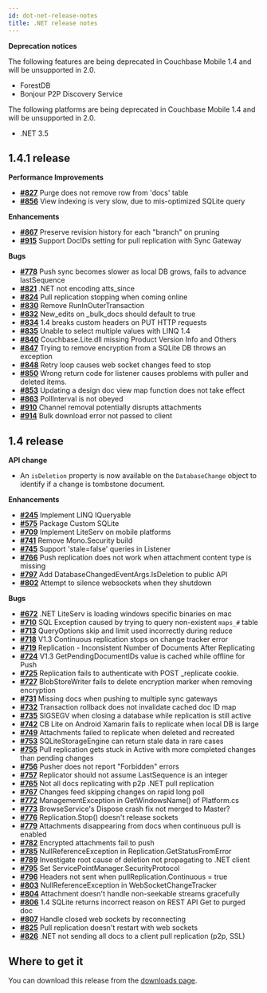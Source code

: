 ```yaml
---
id: dot-net-release-notes
title: .NET release notes
---
```


__Deprecation notices__

The following features are being deprecated in Couchbase Mobile 1.4 and will be unsupported in 2.0.

- ForestDB
- Bonjour P2P Discovery Service

The following platforms are being deprecated in Couchbase Mobile 1.4 and will be unsupported in 2.0.

- .NET 3.5

## 1.4.1 release

__Performance Improvements__

- [__#827__](https://github.com/couchbase/couchbase-lite-net/issues/827) Purge does not remove row from 'docs' table
- [__#856__](https://github.com/couchbase/couchbase-lite-net/issues/856) View indexing is very slow, due to mis-optimized SQLite query

__Enhancements__

- [__#867__](https://github.com/couchbase/couchbase-lite-net/issues/867) Preserve revision history for each "branch" on pruning
- [__#915__](https://github.com/couchbase/couchbase-lite-net/issues/915) Support DocIDs setting for pull replication with Sync Gateway

__Bugs__

- [__#778__](https://github.com/couchbase/couchbase-lite-net/issues/778) Push sync becomes slower as local DB grows, fails to advance lastSequence
- [__#821__](https://github.com/couchbase/couchbase-lite-net/issues/821) .NET not encoding atts_since
- [__#824__](https://github.com/couchbase/couchbase-lite-net/issues/824) Pull replication stopping when coming online
- [__#830__](https://github.com/couchbase/couchbase-lite-net/issues/830) Remove RunInOuterTransaction
- [__#832__](https://github.com/couchbase/couchbase-lite-net/issues/832) New_edits on _bulk_docs should default to true
- [__#834__](https://github.com/couchbase/couchbase-lite-net/issues/834) 1.4 breaks custom headers on PUT HTTP requests
- [__#835__](https://github.com/couchbase/couchbase-lite-net/issues/835) Unable to select multiple values with LINQ 1.4
- [__#840__](https://github.com/couchbase/couchbase-lite-net/issues/840) Couchbase.Lite.dll missing Product Version Info and Others
- [__#847__](https://github.com/couchbase/couchbase-lite-net/issues/847) Trying to remove encryption from a SQLite DB throws an exception
- [__#848__](https://github.com/couchbase/couchbase-lite-net/issues/848) Retry loop causes web socket changes feed to stop
- [__#850__](https://github.com/couchbase/couchbase-lite-net/issues/850) Wrong return code for listener causes problems with puller and deleted items.
- [__#853__](https://github.com/couchbase/couchbase-lite-net/issues/853) Updating a design doc view map function does not take effect
- [__#863__](https://github.com/couchbase/couchbase-lite-net/issues/863) PollInterval is not obeyed
- [__#910__](https://github.com/couchbase/couchbase-lite-net/issues/910) Channel removal potentially disrupts attachments
- [__#914__](https://github.com/couchbase/couchbase-lite-net/issues/914) Bulk download error not passed to client

## 1.4 release

__API change__

- An `isDeletion` property is now available on the `DatabaseChange` object to identify if a change is tombstone document.

__Enhancements__

- [__#245__](https://github.com/couchbase/couchbase-lite-net/issues/245) Implement LINQ IQueryable
- [__#575__](https://github.com/couchbase/couchbase-lite-net/issues/575) Package Custom SQLite
- [__#709__](https://github.com/couchbase/couchbase-lite-net/issues/709) Implement LiteServ on mobile platforms
- [__#741__](https://github.com/couchbase/couchbase-lite-net/issues/741) Remove Mono.Security build
- [__#745__](https://github.com/couchbase/couchbase-lite-net/issues/745) Support 'stale=false' queries in Listener
- [__#766__](https://github.com/couchbase/couchbase-lite-net/issues/766) Push replication does not work when attachment content type is missing
- [__#797__](https://github.com/couchbase/couchbase-lite-net/issues/797) Add DatabaseChangedEventArgs.IsDeletion to public API
- [__#802__](https://github.com/couchbase/couchbase-lite-net/issues/802) Attempt to silence websockets when they shutdown

__Bugs__

- [__#672__](https://github.com/couchbase/couchbase-lite-net/issues/672) .NET LiteServ is loading windows specific binaries on mac
- [__#710__](https://github.com/couchbase/couchbase-lite-net/issues/710) SQL Exception caused by trying to query non-existent `maps_#` table
- [__#713__](https://github.com/couchbase/couchbase-lite-net/issues/713) QueryOptions skip and limit used incorrectly during reduce
- [__#718__](https://github.com/couchbase/couchbase-lite-net/issues/718) V1.3 Continuous replication stops on change tracker error
- [__#719__](https://github.com/couchbase/couchbase-lite-net/issues/719) Replication - Inconsistent Number of Documents After Replicating
- [__#724__](https://github.com/couchbase/couchbase-lite-net/issues/724) V1.3 GetPendingDocumentIDs value is cached while offline for Push
- [__#725__](https://github.com/couchbase/couchbase-lite-net/issues/725) Replication fails to authenticate with POST _replicate cookie. 
- [__#727__](https://github.com/couchbase/couchbase-lite-net/issues/727) BlobStoreWriter fails to delete encryption marker when removing encryption
- [__#731__](https://github.com/couchbase/couchbase-lite-net/issues/731) Missing docs when pushing to multiple sync gateways
- [__#732__](https://github.com/couchbase/couchbase-lite-net/issues/732) Transaction rollback does not invalidate cached doc ID map
- [__#735__](https://github.com/couchbase/couchbase-lite-net/issues/735) SIGSEGV when closing a database while replication is still active
- [__#742__](https://github.com/couchbase/couchbase-lite-net/issues/742) CB Lite on Android Xamarin fails to replicate when local DB is large
- [__#749__](https://github.com/couchbase/couchbase-lite-net/issues/749) Attachments failed to replicate when deleted and recreated
- [__#753__](https://github.com/couchbase/couchbase-lite-net/issues/753) SQLiteStorageEngine can return stale data in rare cases
- [__#755__](https://github.com/couchbase/couchbase-lite-net/issues/755) Pull replication gets stuck in Active with more completed changes than pending changes
- [__#756__](https://github.com/couchbase/couchbase-lite-net/issues/756) Pusher does not report "Forbidden" errors
- [__#757__](https://github.com/couchbase/couchbase-lite-net/issues/757) Replicator should not assume LastSequence is an integer
- [__#765__](https://github.com/couchbase/couchbase-lite-net/issues/765) Not all docs replicating with p2p .NET pull replication
- [__#767__](https://github.com/couchbase/couchbase-lite-net/issues/767) Changes feed skipping changes on rapid long poll
- [__#772__](https://github.com/couchbase/couchbase-lite-net/issues/772) ManagementException in GetWindowsName() of Platform.cs
- [__#773__](https://github.com/couchbase/couchbase-lite-net/issues/773) BrowseService's Dispose crash fix not merged to Master?
- [__#776__](https://github.com/couchbase/couchbase-lite-net/issues/776) Replication.Stop() doesn't release sockets
- [__#779__](https://github.com/couchbase/couchbase-lite-net/issues/779) Attachments disappearing from docs when continuous pull is enabled
- [__#782__](https://github.com/couchbase/couchbase-lite-net/issues/782) Encrypted attachments fail to push
- [__#785__](https://github.com/couchbase/couchbase-lite-net/issues/785) NullReferenceException in Replication.GetStatusFromError
- [__#789__](https://github.com/couchbase/couchbase-lite-net/issues/789) Investigate root cause of deletion not propagating to .NET client
- [__#795__](https://github.com/couchbase/couchbase-lite-net/issues/795) Set ServicePointManager.SecurityProtocol
- [__#796__](https://github.com/couchbase/couchbase-lite-net/issues/796) Headers not sent when pullReplication.Continuous = true
- [__#803__](https://github.com/couchbase/couchbase-lite-net/issues/803) NullReferenceException in WebSocketChangeTracker
- [__#804__](https://github.com/couchbase/couchbase-lite-net/issues/804) Attachment doesn't handle non-seekable streams gracefully
- [__#806__](https://github.com/couchbase/couchbase-lite-net/issues/806) 1.4 SQLite returns incorrect reason on REST API Get to purged doc
- [__#807__](https://github.com/couchbase/couchbase-lite-net/issues/807) Handle closed web sockets by reconnecting
- [__#825__](https://github.com/couchbase/couchbase-lite-net/issues/825) Pull replication doesn't restart with web sockets
- [__#826__](https://github.com/couchbase/couchbase-lite-net/issues/826) .NET not sending all docs to a client pull replication (p2p, SSL)

## Where to get it

You can download this release from the [downloads page](http://www.couchbase.com/nosql-databases/downloads#couchbase-mobile).